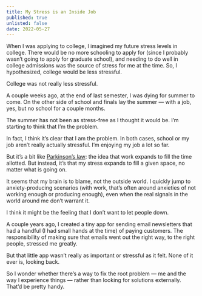 ```yaml
---
title: My Stress is an Inside Job
published: true
unlisted: false
date: 2022-05-27
---
```


When I was applying to college, I imagined my future stress levels in college. There would be no more schooling to apply for (since I probably wasn’t going to apply for graduate school), and needing to do well in college admissions was the source of stress for me at the time. So, I hypothesized, college would be less stressful.

College was not really less stressful.

A couple weeks ago, at the end of last semester, I was dying for summer to come. On the other side of school and finals lay the summer — with a job, yes, but no school for a couple months.

The summer has not been as stress-free as I thought it would be. I’m starting to think that I’m the problem.

In fact, I think it’s clear that I am the problem. In both cases, school or my job aren’t really actually stressful. I’m enjoying my job a lot so far.

But it’s a bit like [Parkinson’s law](https://en.wikipedia.org/wiki/Parkinson%27s_law): the idea that work expands to fill the time allotted. But instead, it’s that my stress expands to fill a given space, no matter what is going on.

It seems that my brain is to blame, not the outside world. I quickly jump to anxiety-producing scenarios (with work, that’s often around anxieties of not working enough or producing enough), even when the real signals in the world around me don’t warrant it.

I think it might be the feeling that I don’t want to let people down.

A couple years ago, I created a tiny app for sending email newsletters that had a handful (I had small hands at the time) of paying customers. The responsibility of making sure that emails went out the right way, to the right people, stressed me greatly.

But that little app wasn’t really as important or stressful as it felt. None of it ever is, looking back.

So I wonder whether there’s a way to fix the root problem — me and the way I experience things — rather than looking for solutions externally. That’d be pretty handy.
